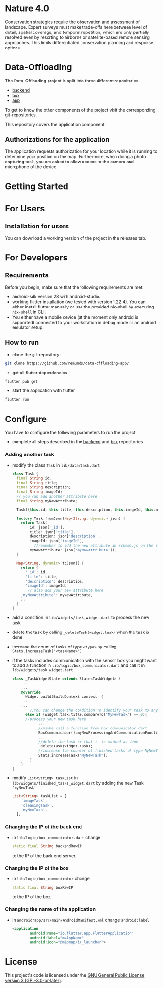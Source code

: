 # Nature 4.0
Conservation strategies require the observation and assessment of landscape. Expert surveys must make trade-offs here between level of detail, spatial coverage, and temporal repetition, which are only partially resolved even by resorting to airborne or satellite-based remote sensing approaches. This limits differentiated conservation planning and response options.



# Data-Offloading

The Data-Offloading project is split into three different repositories.

* [backend](https://github.com/remunds/data-offloading-backend/) 
* [box](https://github.com/remunds/data-offloading-box)
* [app](https://github.com/remunds/data-offloading-app/)

To get to know the other components of the project visit the corresponding git-repositories.

This repository covers the application component.



## Authorizations for the application 

The application requests authorization for your location while it is running to determine your position on the map. Furthermore, when doing a photo capturing task, you are asked to allow access to the camera and microphone of the device. 



# Getting Started



# For Users

## Installation for users

You can download a working version of the project in the releases tab.



# For Developers  

## Requirements

Before you begin, make sure that the following requirements are met:

* android-sdk version 28 with android-studio.
* working flutter installation (we tested with version 1.22.4). You can either install flutter manually or use the provided nix-shell by executing ` nix-shell` in CLI.
* You either have a mobile device (at the moment only android is supported) connected to your workstation in debug mode or an android emulator setup.



## How to run 

* clone the git-repository:

```bash
git clone https://github.com/remunds/data-offloading-app/
```

* get all flutter dependencies

```bash
flutter pub get
```

* start the application with flutter

```bash
flutter run
```



# Configure

You have to configure the following parameters to run the project

* complete all steps described in the [backend](https://github.com/remunds/data-offloading-backend/) and [box](https://github.com/remunds/data-offloading-box) repositories


### Adding another task

* modify the class ```Task``` in ```lib/data/task.dart``` 

  ```dart
  class Task {
    final String id;
    final String title;
    final String description;
    final String imageId;
    // you can add another attribute here
    final String myNewAttribute;
  
    Task({this.id, this.title, this.description, this.imageId, this.myNewAttribute});
  
    factory Task.fromJson(Map<String, dynamic> json) {
      return Task(
          id: json['_id'],
          title: json['title'],
          description: json['description'],
          imageId: json['imageId'],
        	//remember to add the new attribute in schema.js on the sensorbox
          myNewAttribute: json['myNewAttribute']);
    }
  
    Map<String, dynamic> toJson() {
      return {
        '_id': id,
        'title': title,
        'description': description,
        'imageId': imageId,
         // also add your new attribute here
  	  'myNewAttribute': myNewAttribute,
      };
    }
  }
  ```

  

* add a condition in ```lib/widgets/task_widget.dart``` to process the new task

* delete the task by calling ```_deleteTask(widget.task)``` when the task is done

* increase the count of tasks of type ```<type>```  by calling ```Stats.increaseTask("<taskName>")``` 

* if the tasks includes communication with the sensor box you might want to add a function in ```lib/logic/box_communicator.dart```  and call it in ```lib/widgets/task_widget.dart``` 

  ```dart
  class _TaskWidgetState extends State<TaskWidget> {
      ...
      ...
      @override
    	Widget build(BuildContext context) {
      ...
      ...
          //You can change the condition to identify your task to anything you like
      	else if (widget.task.title.compareTo("MyNewTask") == 0){
        //process your new task here
              ...
              //maybe call a function from box_communicator.dart
              BoxCommunicator().myNewProcessingAndCommunicationFunction();
              ...
              //delete the task so that it is marked as done
              _deleteTask(widget.task);
              //increase the counter of finished tasks of type MyNewTask
              Stats.increaseTask("MyNewTask");
          }
      }
  }
  ```

* modify ```List<String> taskList``` in ```lib/widgets/finished_tasks_widget.dart``` by adding the new Task ```'myNewTask' ```  

  ```dart
  List<String> taskList = [
      'imageTask',
      'cleaningTask',
      'myNewTask',
    ];
  ```

  

### Changing the IP of the back end

* in ` lib/logic/box_communicator.dart ` change

  ```dart
  static final String backendRawIP
  ```

  to the IP of the back end server.

### Changing the IP of the box

* in ```lib/logic/box_communicator``` change 

  ```dart
  static final String boxRawIP
  ```

  to the IP of the box.

### Changing the name of the application

* in ```android/app/src/main/AndroidManifest.xml``` change ```android:label``` 

  ```xml
  <application
          android:name="io.flutter.app.FlutterApplication"
          android:label="myAppName"
          android:icon="@mipmap/ic_launcher">
  ```

  

# License

This project's code is licensed under the [GNU General Public License version 3 (GPL-3.0-or-later)](LICENSE).

